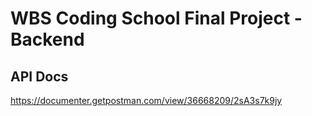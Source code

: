 # WBS Coding School Final Project - Backend

## API Docs
https://documenter.getpostman.com/view/36668209/2sA3s7k9jy
